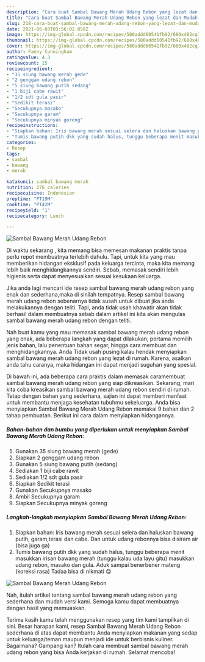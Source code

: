 ```yaml
---
description: "Cara buat Sambal Bawang Merah Udang Rebon yang lezat dan Mudah Dibuat"
title: "Cara buat Sambal Bawang Merah Udang Rebon yang lezat dan Mudah Dibuat"
slug: 218-cara-buat-sambal-bawang-merah-udang-rebon-yang-lezat-dan-mudah-dibuat
date: 2021-06-03T03:56:02.858Z
image: https://img-global.cpcdn.com/recipes/580addd60541fb92/680x482cq70/sambal-bawang-merah-udang-rebon-foto-resep-utama.jpg
thumbnail: https://img-global.cpcdn.com/recipes/580addd60541fb92/680x482cq70/sambal-bawang-merah-udang-rebon-foto-resep-utama.jpg
cover: https://img-global.cpcdn.com/recipes/580addd60541fb92/680x482cq70/sambal-bawang-merah-udang-rebon-foto-resep-utama.jpg
author: Fanny Cunningham
ratingvalue: 4.3
reviewcount: 15
recipeingredient:
- "35 siung bawang merah gede"
- "2 genggam udang rebon"
- "5 siung bawang putih sedang"
- "1 biji cabe rawit"
- "1/2 sdt gula pasir"
- "Sedikit terasi"
- "Secukupnya masako"
- "Secukupnya garam"
- "Secukupnya minyak goreng"
recipeinstructions:
- "Siapkan bahan: Iris bawang merah sesuai selera dan haluskan bawang putih, garam,terasi dan cabe. Dan untuk udang rebonnya bisa disiram air (bisa juga ga)"
- "Tumis bawang putih dkk yang sudah halus, tunggu beberapa menit masukkan irisan bawang merah (tunggu kalau uda layu gitu) masukkan udang rebon, masako dan gula. Aduk sampai benerbener mateng (koreksi rasa) Tadaa bisa di nikmati 😋"
categories:
- Resep
tags:
- sambal
- bawang
- merah

katakunci: sambal bawang merah 
nutrition: 276 calories
recipecuisine: Indonesian
preptime: "PT19M"
cooktime: "PT42M"
recipeyield: "1"
recipecategory: Lunch

---
```



![Sambal Bawang Merah Udang Rebon](https://img-global.cpcdn.com/recipes/580addd60541fb92/680x482cq70/sambal-bawang-merah-udang-rebon-foto-resep-utama.jpg)

Di waktu  sekarang , kita memang bisa memesan makanan praktis tanpa perlu repot membuatnya terlebih dahulu. Tapi, untuk kita yang mau memberikan hidangan eksklusif pada keluarga tercinta, maka kita memang lebih baik menghidangkannya sendiri. Sebab, memasak sendiri lebih higienis serta dapat menyesuaikan sesuai kesukaan keluarga.

Jika anda lagi mencari ide resep sambal bawang merah udang rebon yang enak dan sederhana,maka di sinilah tempatnya. Resep sambal bawang merah udang rebon  sebenarnya tidak susah untuk dibuat jika anda melakukannya dengan teliti. Tapi, anda tidak usah khawatir akan tidak berhasil dalam membuatnya 
sebab dalam artikel ini kita akan mengulas sambal bawang merah udang rebon dengan teliti.  



Nah buat kamu yang mau memasak sambal bawang merah udang rebon yang enak, ada beberapa langkah yang dapat dilakukan, pertama memilih jenis bahan, lalu penentuan bahan segar, hingga cara membuat dan menghidangkannya. Anda Tidak usah pusing kalau hendak menyiapkan sambal bawang merah udang rebon yang lezat di rumah. Karena, asalkan anda  tahu caranya, maka hidangan ini dapat menjadi suguhan yang spesial.

Di bawah ini, ada beberapa cara praktis  dalam memasak caramembuat sambal bawang merah udang rebon yang siap dikreasikan. Sekarang, mari kita coba kreasikan sambal bawang merah udang rebon sendiri di rumah. Tetap dengan bahan yang sederhana, sajian ini dapat memberi manfaat untuk membantu menjaga kesehatan tubuhmu sekeluarga. Anda bisa menyiapkan Sambal Bawang Merah Udang Rebon memakai 9 bahan dan 2 tahap pembuatan. Berikut ini cara dalam menyiapkan hidangannya.

<!--inarticleads1-->

##### Bahan-bahan dan bumbu yang diperlukan untuk menyiapkan Sambal Bawang Merah Udang Rebon:

1. Gunakan 35 siung bawang merah (gede)
1. Siapkan 2 genggam udang rebon
1. Gunakan 5 siung bawang putih (sedang)
1. Sediakan 1 biji cabe rawit
1. Sediakan 1/2 sdt gula pasir
1. Siapkan Sedikit terasi
1. Gunakan Secukupnya masako
1. Ambil Secukupnya garam
1. Siapkan Secukupnya minyak goreng




<!--inarticleads2-->

##### Langkah-langkah menyiapkan Sambal Bawang Merah Udang Rebon:

1. Siapkan bahan: Iris bawang merah sesuai selera dan haluskan bawang putih, garam,terasi dan cabe. Dan untuk udang rebonnya bisa disiram air (bisa juga ga)
1. Tumis bawang putih dkk yang sudah halus, tunggu beberapa menit masukkan irisan bawang merah (tunggu kalau uda layu gitu) masukkan udang rebon, masako dan gula. Aduk sampai benerbener mateng (koreksi rasa) Tadaa bisa di nikmati 😋
<img src="//assets-global.cpcdn.com/assets/icons/button_play-2c75c40dde080a61004c1f40b05d8f140eaff45d7e9e6481dc71c63d2e7c4909.png" alt="Sambal Bawang Merah Udang Rebon">



Nah, itulah artikel tentang  sambal bawang merah udang rebon  yang sederhana dan mudah versi kami. Semoga kamu dapat membuatnya dengan hasil yang memuaskan. 

Terima kasih kamu telah menggunakan resep yang tim kami tampilkan di sini. Besar harapan kami, resep  Sambal Bawang Merah Udang Rebon sederhana di atas dapat membantu Anda menyiapkan makanan yang sedap untuk keluarga/teman maupun menjadi ide untuk berbisnis kuliner. Bagaimana? Gampang kan? Itulah cara membuat sambal bawang merah udang rebon yang bisa Anda kerjakan di rumah. Selamat mencoba!

